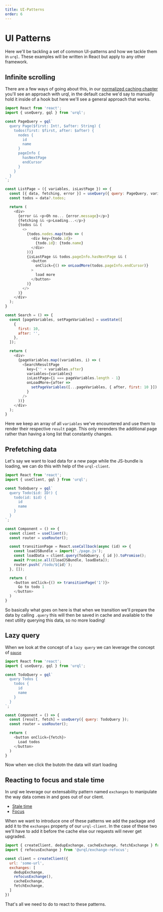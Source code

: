 ```yaml
---
title: UI-Patterns
order: 6
---
```


# UI Patterns

Here we'll be tackling a set of common UI-patterns and how we tackle them in
`urql`. These examples will be written in React but apply to any other framework.

## Infinite scrolling

There are a few ways of going about this, in our [normalized caching chapter](../graphcache/local-resolvers/#pagination)
you'll see an approach with urql, in the default cache we'd say to manually hold it inside of a hook but here
we'll see a general approach that works.

```js
import React from 'react';
import { useQuery, gql } from 'urql';

const PageQuery = gql`
  query Page($first: Int!, $after: String) {
    todos(first: $first, after: $after) {
      nodes {
        id
        name
      }
      pageInfo {
        hasNextPage
        endCursor
      }
    }
  }
`;

const ListPage = ({ variables, isLastPage }) => {
  const [{ data, fetching, error }] = useQuery({ query: PageQuery, variables });
  const todos = data?.todos;

  return (
    <div>
      {error && <p>Oh no... {error.message}</p>}
      {fetching && <p>Loading...</p>}
      {todos && (
        <>
          {todos.nodes.map(todo => (
            <div key={todo.id}>
              {todo.id}: {todo.name}
            </div>
          ))}
          {isLastPage && todos.pageInfo.hasNextPage && (
            <button
              onClick={() => onLoadMore(todos.pageInfo.endCursor)}
            >
              load more
            </button>
          )}
        </>
      )}
    </div>
  );
}

const Search = () => {
  const [pageVariables, setPageVariables] = useState([
    {
      first: 10,
      after: '',
    },
  ]);

  return (
    <div>
      {pageVariables.map((variables, i) => (
        <SearchResultPage
          key={'' + variables.after}
          variables={variables}
          isLastPage={i === pageVariables.length - 1}
          onLoadMore={after =>
            setPageVariables([...pageVariables, { after, first: 10 }])
          }
        />
      ))}
    </div>
  );
}
```

Here we keep an array of all `variables` we've encountered and use them to render their
respective `result` page. This only rerenders the additional page rather than having a long
list that constantly changes.

## Prefetching data

Let's say we want to load data for a new page while the JS-bundle is loading, we can
do this with help of the `urql-client`.

```js
import React from 'react';
import { useClient, gql } from 'urql';

const TodoQuery = gql`
  query Todo($id: ID!) {
    todo(id: $id) {
      id
      name
    }
  }
`;

const Component = () => {
  const client = useClient();
  const router = useRouter();

  const transitionPage = React.useCallback(async (id) => {
    const loadJSBundle = import('./page.js');
    const loadData = client.query(TodoQuery, { id }).toPromise();
    await Promise.all([loadJSBundle, loadData]);
    router.push(`/todo/${id}`);
  }, []);

  return (
    <button onClick={() => transitionPage('1')}>
      Go to todo 1
    </button>
  )
}
```

So basically what goes on here is that when we transition we'll prepare the data by calling `.query`
this will then be saved in cache and available to the next utility querying this data, so no more loading!

## Lazy query

When we look at the concept of a `lazy query` we can leverage the concept of [`pause`](./react-preact.md#pausing-usequery)

```js
import React from 'react';
import { useQuery, gql } from 'urql';

const TodoQuery = gql`
  query Todos {
    todos {
      id
      name
    }
  }
`;

const Component = () => {
  const [result, fetch] = useQuery({ query: TodoQuery });
  const router = useRouter();

  return (
    <button onClick={fetch}>
      Load todos
    </button>
  )
}
```

Now when we click the butotn the data will start loading

## Reacting to focus and stale time

In urql we leverage our extensability pattern named `exchanges` to manipulate the way
data comes in and goes out of our client.

- [Stale time](https://github.com/FormidableLabs/urql/tree/main/exchanges/request-policy)
- [Focus](https://github.com/FormidableLabs/urql/tree/main/exchanges/refocus)

When we want to introduce one of these patterns we add the package and add it to the `exchanges`
property of our `urql-client`. In the case of these two we'll have to add it before the cache
else our requests will never get upgraded.

```js
import { createClient, dedupExchange, cacheExchange, fetchExchange } from 'urql';
import { refocusExchange } from '@urql/exchange-refocus';

const client = createClient({
  url: 'some-url',
  exchanges: [
    dedupExchange,
    refocusExchange(),
    cacheExchange,
    fetchExchange,
  ]
})
```

That's all we need to do to react to these patterns.

